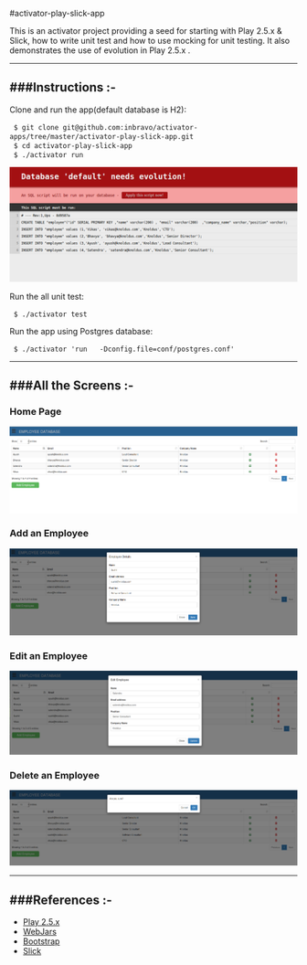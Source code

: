 #activator-play-slick-app

This is an activator project providing a seed for starting with Play 2.5.x & Slick, how to write unit test and how to use mocking for unit testing. It also demonstrates the use of evolution in Play 2.5.x .

-----------------------------------------------------------------------
###Instructions :-
-----------------------------------------------------------------------
Clone and run the app(default database is H2):

     $ git clone git@github.com:inbravo/activator-apps/tree/master/activator-play-slick-app.git
     $ cd activator-play-slick-app
     $ ./activator run
    
![alt tag](/activator-play-slick-app/public/images/evolutions.png)
    
 Run the all unit test:

     $ ./activator test
    
Run the app using Postgres database:

     $ ./activator 'run   -Dconfig.file=conf/postgres.conf'
    
-----------------------------------------------------------------------
###All the Screens :-
-----------------------------------------------------------------------
### Home Page

![alt tag](/activator-play-slick-app/public/images/homepage.png)

### Add an Employee

![alt tag](/activator-play-slick-app/public/images/AddEmployee.png)

### Edit an Employee

![alt tag](/activator-play-slick-app/public/images/EditEmployee.png)

### Delete an Employee

![alt tag](/activator-play-slick-app/public/images/DeleteEmployee.png)

-----------------------------------------------------------------------
###References :-
-----------------------------------------------------------------------

* [Play 2.5.x](http://www.playframework.com)
* [WebJars](http://www.webjars.org/)
* [Bootstrap](http://getbootstrap.com/css/)
* [Slick](http://slick.typesafe.com/)
